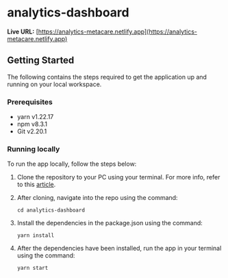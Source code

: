# analytics-dashboard

**Live URL:** [https://analytics-metacare.netlify.app](https://analytics-metacare.netlify.app)

## Getting Started

The following contains the steps required to get the application up and running on your local workspace.

### Prerequisites

- yarn v1.22.17
- npm v8.3.1
- Git v2.20.1

### Running locally

To run the app locally, follow the steps below:

1. Clone the repository to your PC using your terminal. For more info, refer to this [article](https://docs.github.com/en/github/creating-cloning-and-archiving-repositories/cloning-a-repository-from-github/cloning-a-repository).

2. After cloning, navigate into the repo using the command:

   ```
   cd analytics-dashboard
   ```

3. Install the dependencies in the package.json using the command:

   ```
   yarn install
   ```

4. After the dependencies have been installed, run the app in your terminal using the command:
   ```
   yarn start
   ```
